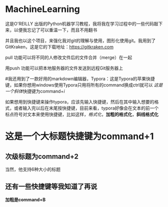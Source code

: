 # MachineLearning

这是O'REILLY 出版的Python机器学习教程，我将我在学习过程中的一些代码敲下来，以便我忘记了可以重温一下，而且不用翻书

并且我也以这个项目，来强化我对git的理解与使用，图形化使用git。我用到了GitKraken，这是它的下载地址：https://gitkraken.com

pull 功能可以将不同的人修改文件后的文件合并（merge）在一起


用push 功能可以把本地服务器的文件发送到远程Git服务器上

#我还用到了一款好用的markdown编辑器，Typora：这是Typora的苹果快捷键，如果你想用windows使用Typora只用将所有的command换成ctrl就可以
*这是一个斜体*快捷键为command+*i*

如果想用到快捷键来操作typora，应该先输入快捷键，然后在其中输入想要的格式，或者输入完以后在末尾按快捷键，目前来看，typora好像会在文本的前一个标点符号对文本来使用快捷键，比如这样，*格式化*，**加粗的格式化**，**斜线格式化**

# 这是一个大标题快捷键为command+1

## 次级标题为command+2

当然，他支持6种大小的标题

## 还有一些快捷键等我知道了再说

**加粗是command+B**
